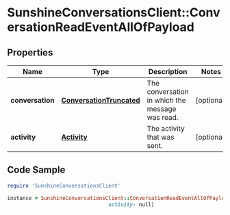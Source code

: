 # SunshineConversationsClient::ConversationReadEventAllOfPayload

## Properties

Name | Type | Description | Notes
------------ | ------------- | ------------- | -------------
**conversation** | [**ConversationTruncated**](ConversationTruncated.md) | The conversation in which the message was read. | [optional] 
**activity** | [**Activity**](Activity.md) | The activity that was sent. | [optional] 

## Code Sample

```ruby
require 'SunshineConversationsClient'

instance = SunshineConversationsClient::ConversationReadEventAllOfPayload.new(conversation: null,
                                 activity: null)
```



